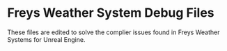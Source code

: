 # Freys Weather System Debug Files
 These files are edited to solve the complier issues found in Freys Weather Systems for Unreal Engine.
